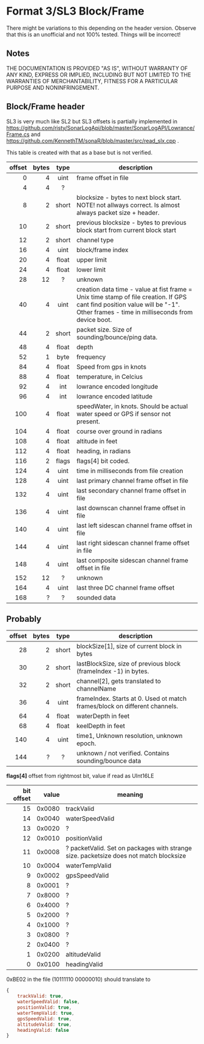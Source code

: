# Format 3/SL3 Block/Frame
There might be variations to this depending on the header version.
Observe that this is an unofficial and not 100% tested.
Things will be incorrect!

## Notes
THE DOCUMENTATION IS PROVIDED "AS IS", WITHOUT WARRANTY OF ANY KIND, EXPRESS OR
IMPLIED, INCLUDING BUT NOT LIMITED TO THE WARRANTIES OF MERCHANTABILITY,
FITNESS FOR A PARTICULAR PURPOSE AND NONINFRINGEMENT.

## Block/Frame header
SL3 is very much like SL2 but
SL3 offsets is partially implemented in
https://github.com/risty/SonarLogApi/blob/master/SonarLogAPI/Lowrance/Frame.cs and
https://github.com/KennethTM/sonaR/blob/master/src/read_slx.cpp .

This table is created with that as a base but is not verified.

|offset| bytes | type  | description
| ---: |  ---: | :---: | ---
|    0 |     4 | uint  | frame offset in file
|    4 |     4 | ?     | 
|    8 |     2 | short | blocksize - bytes to next block start. NOTE! not allways correct. Is almost always packet size + header.
|   10 |     2 | short | previous blocksize - bytes to previous block start from current block start
|   12 |     2 | short | channel type
|   16 |     4 | uint  | block/frame index
|   20 |     4 | float | upper limit
|   24 |     4 | float | lower limit
|   28 |    12 | ?     | unknown
|   40 |     4 | uint  | creation data time - value at fist frame = Unix time stamp of file creation. If GPS cant find position value will be "-1". Other frames - time in milliseconds from device boot.
|   44 |     2 | short | packet size. Size of sounding/bounce/ping data.
|   48 |     4 | float | depth
|   52 |     1 | byte  | frequency
|   84 |     4 | float | Speed from gps in knots
|   88 |     4 | float | temperature, in Celcius
|   92 |     4 | int   | lowrance encoded longitude
|   96 |     4 | int   | lowrance encoded latitude
|  100 |     4 | float | speedWater, in knots. Should be actual water speed or GPS if sensor not present.
|  104 |     4 | float | course over ground in radians
|  108 |     4 | float | altitude in feet
|  112 |     4 | float | heading, in radians
|  116 |     2 | flags | flags[4] bit coded.
|  124 |     4 | uint  | time in milliseconds from file creation
|  128 |     4 | uint  | last primary channel frame offset in file
|  132 |     4 | uint  | last secondary channel frame offset in file
|  136 |     4 | uint  | last downscan channel frame offset in file
|  140 |     4 | uint  | last left sidescan channel frame offset in file
|  144 |     4 | uint  | last right sidescan channel frame offset in file
|  148 |     4 | uint  | last composite sidescan channel frame offset in file
|  152 |    12 | ?     | unknown
|  164 |     4 | uint  | last three DC channel frame offset
|  168 |     ? | ?     | sounded data

## Probably
|offset| bytes | type  | description
| ---: |  ---: | :---: | ---
|   28 |     2 | short | blockSize[1], size of current block in bytes
|   30 |     2 | short | lastBlockSize, size of previous block (frameIndex -1) in bytes.
|   32 |     2 | short | channel[2], gets translated to channelName
|   36 |     4 | uint   | frameIndex. Starts at 0. Used ot match frames/block on different channels.
|   64 |     4 | float | waterDepth in feet
|   68 |     4 | float | keelDepth in feet
|  140 |     4 | uint   | time1, Unknown resolution, unknown epoch.
|  144 |     ? | ?     | unknown / not verified. Contains sounding/bounce data


__flags[4]__
offset from rightmost bit, value if read as UInt16LE

|bit offset | value |meaning
|     ---: |    ---: | -------
|       15 |  0x0080 | trackValid
|       14 |  0x0040 | waterSpeedValid
|       13 |  0x0020 | ?
|       12 |  0x0010 | positionValid
|       11 |  0x0008 | ? packetValid.  Set on packages with strange size. packetsize does not match blocksize
|       10 |  0x0004 | waterTempValid
|        9 |  0x0002 | gpsSpeedValid
|        8 |  0x0001 | ?
|        7 |  0x8000 | ?
|        6 |  0x4000 | ?
|        5 |  0x2000 | ?
|        4 |  0x1000 | ?
|        3 |  0x0800 | ?
|        2 |  0x0400 | ?
|        1 |  0x0200 | altitudeValid
|        0 |  0x0100 | headingValid

0xBE02 in the file (10111110 00000010) should translate to
```javascript
{
    trackValid: true,
    waterSpeedValid: false,
    positionValid: true,
    waterTempValid: true,
    gpsSpeedValid: true,
    altitudeValid: true,
    headingValid: false
}
```